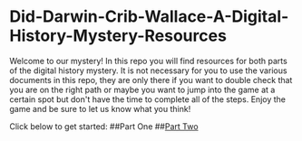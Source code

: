 # Did-Darwin-Crib-Wallace-A-Digital-History-Mystery-Resources

Welcome to our mystery! In this repo you will find resources for both parts of the digital history mystery. It is not necessary for you to use the various documents in this repo, they are only there if you want to double check that you are on the right path or maybe you want to jump into the game at a certain spot but don't have the time to complete all of the steps. Enjoy the game and be sure to let us know what you think! 

Click below to get started:
##Part One
##[Part Two](http://philome.la/eliseab2/did-darwin-crib-wallace-part-2)
